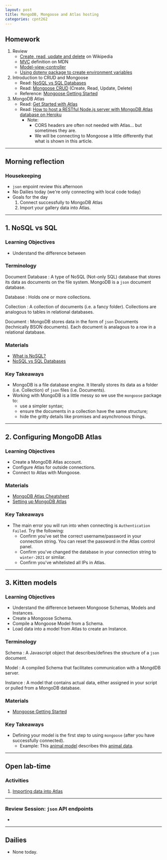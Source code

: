 ```yaml
---
layout: post
title: MongoDB, Mongoose and Atlas hosting
categories: cpnt262
---
```


## Homework
1. Review
    - [Create, read, update and delete](https://en.wikipedia.org/wiki/Create,_read,_update_and_delete) on Wikipedia
    - [MVC](https://developer.mozilla.org/en-US/docs/Glossary/MVC) definition on MDN
    - [Model-view-controller](https://en.wikipedia.org/wiki/Model%E2%80%93view%E2%80%93controller)
    - [Using dotenv package to create environment variables](https://medium.com/@thejasonfile/using-dotenv-package-to-create-environment-variables-33da4ac4ea8f)
2. Introduction to CRUD and Mongoose
    - Read: [NoSQL vs SQL Databases](https://www.mongodb.com/nosql-explained/nosql-vs-sql)
    - Read: [Mongoose CRUD](https://coursework.vschool.io/mongoose-crud/) (Create, Read, Update, Delete)
    - Reference: [Mongoose Getting Started](https://mongoosejs.com/docs/)
3. MongoDB Atlas
    - Read: [Get Started with Atlas](https://docs.atlas.mongodb.com/getting-started/)
    - Read: [How to host a RESTful Node.js server with MongoDB Atlas database on Heroku](https://dev.to/cpclark360/how-to-host-a-restful-node-js-server-with-mongodb-atlas-database-on-heroku-1opl)
        - Note:
            - CORS headers are often not needed with Atlas... but sometimes they are.
            - We will be connecting to Mongoose a little differently that what is shown in this article.

---

## Morning reflection
### Housekeeping
- `json` enpoint review this afternoon
- No Dailies today (we're only connecting with local code today)
- Goals for the day
    1. Connect successfully to MongoDB Atlas
    2. Import your gallery data into Atlas.

---

## 1. NoSQL vs SQL
### Learning Objectives
- Understand the difference between 

### Terminology
Document Database
: A type of NoSQL (Not-only SQL) database that stores its data as documents on the file system. MongoDB is a `json` document database.

Database
: Holds one or more collections.

Collection
: A collection of documents (i.e. a fancy folder). Collections are analogous to tables in relational databases.

Document
: MongoDB stores data in the form of `json` Documents (technically BSON documents). Each document is analagous to a row in a relational database.

### Materials
- [What is NoSQL?](https://www.mongodb.com/nosql-explained)
- [NoSQL vs SQL Databases](https://www.mongodb.com/nosql-explained/nosql-vs-sql)

### Key Takeaways
- MongoDB is a file database engine. It literally stores its data as a folder (i.e. Collection) of `json` files (i.e. Documents).
- Working with MongoDB is a little messy so we use the `mongoose` package to:
  - use a simpler syntax;
  - ensure the documents in a collection have the same structure;
  - hide the gritty details like promises and asynchronous things.

---

## 2. Configuring MongoDB Atlas
### Learning Objectives
- Create a MongoDB Atlas account.
- Configure Atlas for outside connections.
- Connect to Atlas with Mongoose.

### Materials
- [MongoDB Atlas Cheatsheet](https://github.com/sait-wbdv/sample-code/tree/master/backend/mongoose)
- [Setting up MongoDB Atlas](https://github.com/sait-wbdv/sample-code/tree/master/backend/mongoose/1-atlas-getting-started)

### Key Takeaways
- The main error you will run into when connecting is `Authentication Failed`. Try the following:
  - Confirm you've set the correct username/password in your connection string. You can reset the password in the Atlas control panel.
  - Confirm you've changed the database in your connection string to `winter-2021` or similar.
  - Confirm you've whitelisted all IPs in Atlas. 

---

## 3. Kitten models
### Learning Objectives
- Understand the difference between Mongoose Schemas, Models and Instances.
- Create a Mongoose Schema.
- Compile a Mongoose Model from a Schema.
- Load data into a model from Atlas to create an Instance.

### Terminology
Schema
: A Javascript object that describes/defines the structure of a `json` document.

Model
: A compiled Schema that facilitates communication with a MongdDB server.

Instance
: A model that contains actual data, either assigned in your script or pulled from a MongoDB database.

### Materials
- [Mongoose Getting Started](https://mongoosejs.com/docs/)

### Key Takeaways
- Defining your model is the first step to using `mongoose` (after you have successfully connected).
  - Example: This [animal model](https://github.com/sait-wbdv/sample-code/blob/master/backend/mongoose/2-sample-import/models/animal.js) describes this [animal data](https://github.com/sait-wbdv/sample-code/blob/master/backend/mongoose/2-sample-import/seeds/animals.js).

---

## Open lab-time
### Activities
1. [Importing data into Atlas](https://github.com/sait-wbdv/sample-code/tree/master/backend/mongoose/2-sample-import)

---

### Review Session: `json` API endpoints
- 

---

## Dailies
- None today.